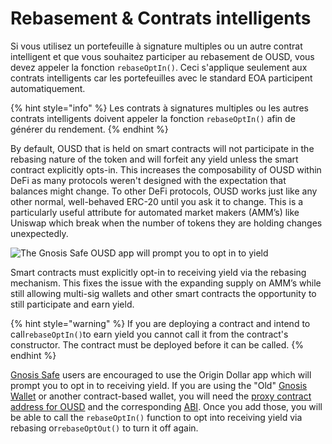 # Rebasement & Contrats intelligents

Si vous utilisez un portefeuille à signature multiples ou un autre contrat intelligent et que vous souhaitez participer au rebasement de OUSD, vous devez appeler la fonction `rebaseOptIn()`. Ceci s'applique seulement aux contrats intelligents car les portefeuilles avec le standard EOA participent automatiquement.

{% hint style="info" %}
Les contrats à signatures multiples ou les autres contrats intelligents doivent appeler la fonction `rebaseOptIn()` afin de générer du rendement.
{% endhint %}

By default, OUSD that is held on smart contracts will not participate in the rebasing nature of the token and will forfeit any yield unless the smart contract explicitly opts-in. This increases the composability of OUSD within DeFi as many protocols weren't designed with the expectation that balances might change. To other DeFi protocols, OUSD works just like any other normal, well-behaved ERC-20 until you ask it to change. This is a particularly useful attribute for automated market makers (AMM’s) like Uniswap which break when the number of tokens they are holding changes unexpectedly.

![The Gnosis Safe OUSD app will prompt you to opt in to yield](../../.gitbook/assets/ousd-app-in-gnosis-safe.png)

Smart contracts must explicitly opt-in to receiving yield via the rebasing mechanism. This fixes the issue with the expanding supply on AMM’s while still allowing multi-sig wallets and other smart contracts the opportunity to still participate and earn yield.

{% hint style="warning" %}
If you are deploying a contract and intend to call`rebaseOptIn()`to earn yield you cannot call it from the contract's constructor. The contract must be deployed before it can be called.
{% endhint %}

[Gnosis Safe](https://gnosis-safe.io) users are encouraged to use the Origin Dollar app which will prompt you to opt in to receiving yield. If you are using the "Old" [Gnosis Wallet](https://github.com/gnosis/MultiSigWallet) or another contract-based wallet, you will need the [proxy contract address for OUSD](../../smart-contracts/registry.md) and the corresponding [ABI](https://api.etherscan.io/api?module=contract\&action=getabi\&address=0x1ae95dd4eeae7ed03da79856c2d44ffa3318f805). Once you add those, you will be able to call the `rebaseOptIn()` function to opt into receiving yield via rebasing or`rebaseOptOut()` to turn it off again.



